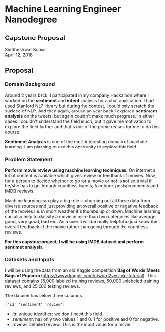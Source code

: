 # Machine Learning Engineer Nanodegree
## Capstone Proposal
Siddheshwar Kumar  
April 12, 2018

## Proposal


### Domain Background

Around 2 years back, I participated in my company Hackathon where I worked on the **sentiment** and **intent** analysis for a chat application.
I had used Stanford NLP library but during the contest, I could only scratch the surface of NLP. And then again, around an year back I explored **sentiment analysis** on the tweets; but again couldn't make much progress. In either cases I couldn't understand the field much, but it gave me motivation to explore the field further and that's one of the prime reason for me to do this course.

**Sentiment Analysis** is one of the most interesting domain of machine learning. I am planning to use this oportunity to explore this field. 

### Problem Statement

**Perform movie review using machine learning techniques.** On internet a lot of content is available which gives review or feedback of movies. Now, for a person to decide whether to go for a movie or not is not so trivial if he/she has to go through 
countless tweets, facebook posts/comments and IMDB reviews. 

Machine learning can play a big role in churning out all these data from diverse sources and just providing an overall positive or negative feedback of the movies i.e. in short weather it's thumbs up or down. Machine learning can also help to classify a movie in more than two categories like average, good, very good, bad etc. As a user it will be really helpful to just know the overall feedback of the movie rather than going through the countless reviews. 

**For this capstore project, I will be using IMDB dataset and perform sentimet analysis.**

### Datasets and Inputs

I will be using the data from an old Kaggle competition **Bag of Words Meets Bags of Popcorn** (https://www.kaggle.com/c/word2vec-nlp-tutorial). This dataset contains 25,000 labeled training reviews, 50,000 unlabeled training reviews, and 25,000 testing reviews. 

The dataset has below three columns.
```
['id' 'sentiment' 'review']
```

- *id*: unique identifier; we don't need this field. 
- *sentiment*: has only two values 1 and 0. 1 for positive and 0 for negative.
- *review*: Detailed review. This is the input value for a movie. 



